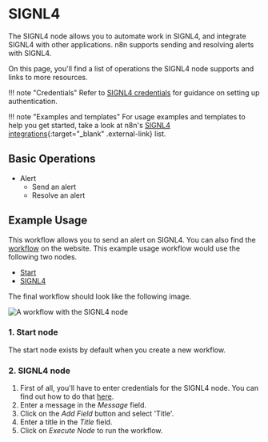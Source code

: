 # SIGNL4

The SIGNL4 node allows you to automate work in SIGNL4, and integrate SIGNL4 with other applications. n8n supports sending and resolving alerts with SIGNL4.

On this page, you'll find a list of operations the SIGNL4 node supports and links to more resources.

!!! note "Credentials"
    Refer to [SIGNL4 credentials](/integrations/builtin/credentials/signl4/) for guidance on setting up authentication. 

!!! note "Examples and templates"
    For usage examples and templates to help you get started, take a look at n8n's [SIGNL4 integrations](https://n8n.io/integrations/signl4/){:target="_blank" .external-link} list.


## Basic Operations

* Alert
    * Send an alert
    * Resolve an alert

## Example Usage

This workflow allows you to send an alert on SIGNL4. You can also find the [workflow](https://n8n.io/workflows/441) on the website. This example usage workflow would use the following two nodes.
- [Start](/integrations/builtin/core-nodes/n8n-nodes-base.start/)
- [SIGNL4]()

The final workflow should look like the following image.

![A workflow with the SIGNL4 node](/_images/integrations/builtin/app-nodes/signl4/workflow.png)

### 1. Start node

The start node exists by default when you create a new workflow.

### 2. SIGNL4 node

1. First of all, you'll have to enter credentials for the SIGNL4 node. You can find out how to do that [here](/integrations/builtin/credentials/signl4/).
2. Enter a message in the *Message* field.
3. Click on the *Add Field* button and select 'Title'.
4. Enter a title in the *Title* field.
5. Click on *Execute Node* to run the workflow.
